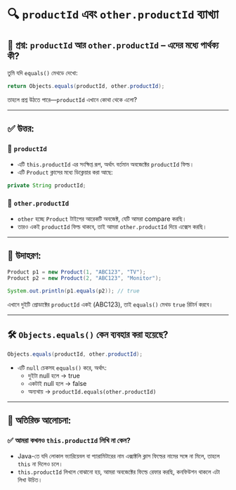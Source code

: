 
# 🔍 `productId` এবং `other.productId` ব্যাখ্যা

## 🧠 প্রশ্ন: `productId` আর `other.productId` – এদের মধ্যে পার্থক্য কী?
তুমি যদি `equals()` মেথডে দেখো:

```java
return Objects.equals(productId, other.productId);
```

তাহলে প্রশ্ন উঠতে পারে—`productId` এখানে কোথা থেকে এলো?

---

## ✅ উত্তর:

### 🔹 `productId`
- এটি `this.productId` এর সংক্ষিপ্ত রূপ, অর্থাৎ বর্তমান অবজেক্টের `productId` ফিল্ড।
- এটি `Product` ক্লাসের মধ্যে ডিক্লেয়ার করা আছে:

```java
private String productId;
```

### 🔹 `other.productId`
- `other` হচ্ছে `Product` টাইপের আরেকটি অবজেক্ট, যেটি আমরা compare করছি।
- তারও একই `productId` ফিল্ড থাকবে, তাই আমরা `other.productId` দিয়ে এক্সেস করছি।

---

## 📌 উদাহরণ:

```java
Product p1 = new Product(1, "ABC123", "TV");
Product p2 = new Product(2, "ABC123", "Monitor");

System.out.println(p1.equals(p2)); // true
```

এখানে দুইটি প্রোডাক্টের `productId` একই (ABC123), তাই `equals()` মেথড `true` রিটার্ন করবে।

---

## 🛠️ `Objects.equals()` কেন ব্যবহার করা হয়েছে?
```java
Objects.equals(productId, other.productId);
```
- এটি `null` চেকসহ `equals()` করে, অর্থাৎ:
    - দুইটা null হলে → true
    - একটাই null হলে → false
    - অন্যথায় → `productId.equals(other.productId)`

---

## 🧠 অতিরিক্ত আলোচনা:

### ✅ আমরা কখনও `this.productId` লিখি না কেন?
- Java-তে যদি লোকাল ভ্যারিয়েবল বা প্যারামিটারের নাম এক্সাক্টলি ক্লাস ফিল্ডের নামের সঙ্গে না মিলে, তাহলে `this` না দিলেও চলে।
- `this.productId` লিখলে বোঝানো হয়, আমরা অবজেক্টের ফিল্ডে রেফার করছি, কনফিউশন থাকলে এটা লিখা উচিত।


